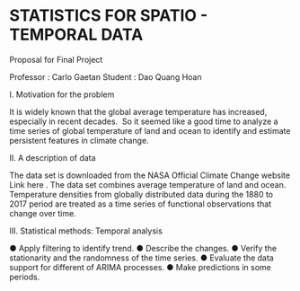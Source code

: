 # STATISTICS FOR SPATIO - TEMPORAL DATA
Proposal for Final Project

Professor​ : Carlo Gaetan
Student​ : Dao Quang Hoan

I. Motivation for the problem

It is widely known that the global average temperature has increased, especially in
recent decades. ​ So it seemed like a good time to analyze a time series of global
temperature of land and ocean to identify and estimate persistent features in climate
change.

II. A description of data

The data set is downloaded from the NASA Official Climate Change website ​ Link
here . The data set combines average temperature of land and ocean. ​ Temperature
densities from globally distributed data during the 1880 to 2017 period are treated as
a time series of functional observations that change over time.

III. Statistical methods: Temporal analysis

● Apply filtering to identify trend.
● Describe the changes.
● Verify the stationarity and the randomness of the time series.
● Evaluate the data support for different of ARIMA processes.
● Make predictions in some periods.
